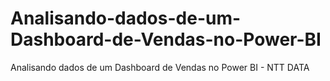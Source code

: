 # Analisando-dados-de-um-Dashboard-de-Vendas-no-Power-BI
Analisando dados de um Dashboard de Vendas no Power BI - NTT DATA
